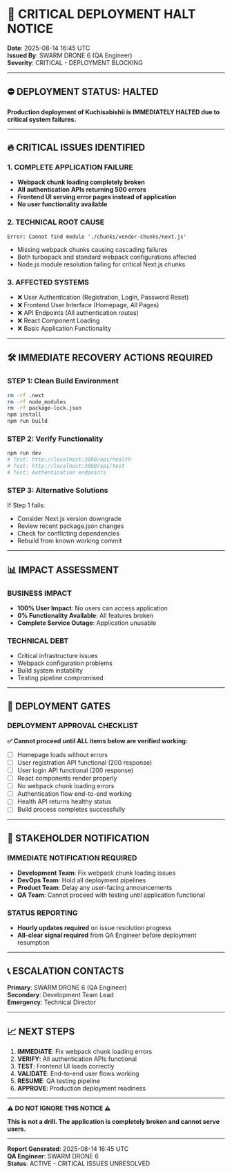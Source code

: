 # 🚨 CRITICAL DEPLOYMENT HALT NOTICE

**Date**: 2025-08-14 16:45 UTC  
**Issued By**: SWARM DRONE 6 (QA Engineer)  
**Severity**: CRITICAL - DEPLOYMENT BLOCKING  

---

## ⛔ DEPLOYMENT STATUS: HALTED

**Production deployment of Kuchisabishii is IMMEDIATELY HALTED due to critical system failures.**

---

## 🔥 CRITICAL ISSUES IDENTIFIED

### 1. **COMPLETE APPLICATION FAILURE**
- **Webpack chunk loading completely broken**
- **All authentication APIs returning 500 errors**  
- **Frontend UI serving error pages instead of application**
- **No user functionality available**

### 2. **TECHNICAL ROOT CAUSE**
```
Error: Cannot find module './chunks/vendor-chunks/next.js'
```
- Missing webpack chunks causing cascading failures
- Both turbopack and standard webpack configurations affected
- Node.js module resolution failing for critical Next.js chunks

### 3. **AFFECTED SYSTEMS**
- ❌ User Authentication (Registration, Login, Password Reset)
- ❌ Frontend User Interface (Homepage, All Pages)
- ❌ API Endpoints (All authentication routes)
- ❌ React Component Loading
- ❌ Basic Application Functionality

---

## 🛠️ IMMEDIATE RECOVERY ACTIONS REQUIRED

### **STEP 1: Clean Build Environment**
```bash
rm -rf .next
rm -rf node_modules
rm -rf package-lock.json
npm install
npm run build
```

### **STEP 2: Verify Functionality**
```bash
npm run dev
# Test: http://localhost:3000/api/health
# Test: http://localhost:3000/api/test
# Test: Authentication endpoints
```

### **STEP 3: Alternative Solutions**
If Step 1 fails:
- Consider Next.js version downgrade
- Review recent package.json changes
- Check for conflicting dependencies
- Rebuild from known working commit

---

## 📊 IMPACT ASSESSMENT

### **BUSINESS IMPACT**
- **100% User Impact**: No users can access application
- **0% Functionality Available**: All features broken
- **Complete Service Outage**: Application unusable

### **TECHNICAL DEBT**
- Critical infrastructure issues
- Webpack configuration problems
- Build system instability
- Testing pipeline compromised

---

## 🚦 DEPLOYMENT GATES

### **DEPLOYMENT APPROVAL CHECKLIST**
**✅ Cannot proceed until ALL items below are verified working:**

- [ ] Homepage loads without errors
- [ ] User registration API functional (200 response)
- [ ] User login API functional (200 response)
- [ ] React components render properly
- [ ] No webpack chunk loading errors
- [ ] Authentication flow end-to-end working
- [ ] Health API returns healthy status
- [ ] Build process completes successfully

---

## 👥 STAKEHOLDER NOTIFICATION

### **IMMEDIATE NOTIFICATION REQUIRED**
- **Development Team**: Fix webpack chunk loading issues
- **DevOps Team**: Hold all deployment pipelines  
- **Product Team**: Delay any user-facing announcements
- **QA Team**: Cannot proceed with testing until application functional

### **STATUS REPORTING**
- **Hourly updates required** on issue resolution progress
- **All-clear signal required** from QA Engineer before deployment resumption

---

## 📞 ESCALATION CONTACTS

**Primary**: SWARM DRONE 6 (QA Engineer)  
**Secondary**: Development Team Lead  
**Emergency**: Technical Director  

---

## 📈 NEXT STEPS

1. **IMMEDIATE**: Fix webpack chunk loading errors
2. **VERIFY**: All authentication APIs functional  
3. **TEST**: Frontend UI loads correctly
4. **VALIDATE**: End-to-end user flows working
5. **RESUME**: QA testing pipeline
6. **APPROVE**: Production deployment readiness

---

**⚠️ DO NOT IGNORE THIS NOTICE ⚠️**

**This is not a drill. The application is completely broken and cannot serve users.**

---

**Report Generated**: 2025-08-14 16:45 UTC  
**QA Engineer**: SWARM DRONE 6  
**Status**: ACTIVE - CRITICAL ISSUES UNRESOLVED